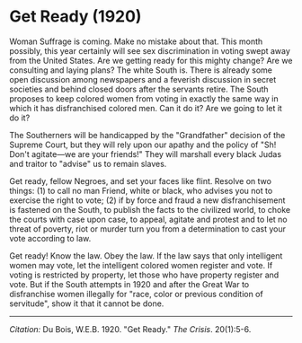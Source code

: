 <!--
title:   Get Ready
author:  Du Bois, W.E.B.
journal: The Crisis
year:    1920
volume:  20
issue:   1
pages:   5-6
-->
# Get Ready (1920)

Woman Suffrage is coming. Make no mistake about that. This month possibly, this year certainly will see sex discrimination in voting swept away from the United States. Are we getting ready for this mighty change? Are we consulting and laying plans? The white South is. There is already some open discussion among newspapers and a feverish discussion in secret societies and behind closed doors after the servants retire. The South proposes to keep colored women from voting in exactly the same way in which it has disfranchised colored men. Can it do it? Are we going to let it do it?

The Southerners will be handicapped by the "Grandfather" decision of the Supreme Court, but they will rely upon our apathy and the policy of "Sh! Don't agitate—we are your friends!" They will marshall every black Judas and traitor to "advise" us to remain slaves.

Get ready, fellow Negroes, and set your faces like flint. Resolve on two things: (1) to call no man Friend, white or black, who advises you not to exercise the right to vote; (2) if by force and fraud a new disfranchisement is fastened on the South, to publish the facts to the civilized world, to choke the courts with case upon case, to appeal, agitate and protest and to let no threat of poverty, riot or murder turn you from a determination to cast your vote according to law.

Get ready! Know the law. Obey the law. If the law says that only intelligent women may vote, let the intelligent colored women register and vote. If voting is restricted by property, let those who have property register and vote. But if the South attempts in 1920 and after the Great War to disfranchise women illegally for "race, color or previous condition of servitude", show it that it cannot be done.

______________
*Citation:* Du Bois, W.E.B. 1920. "Get Ready." *The Crisis*. 20(1):5-6.
